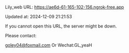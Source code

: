 Lily_web URL: https://ae6d-61-165-102-156.ngrok-free.app

Updated at: 2024-12-09 21:21:53

If you cannot open this URL, the server might be down.

Please contact: 

goley04@foxmail.com Or Wechat:GL_yeaH